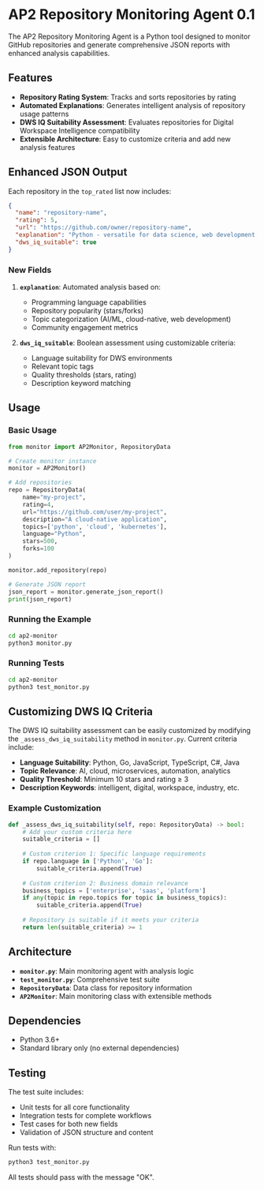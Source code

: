 # AP2 Repository Monitoring Agent 0.1

The AP2 Repository Monitoring Agent is a Python tool designed to monitor GitHub repositories and generate comprehensive JSON reports with enhanced analysis capabilities.

## Features

- **Repository Rating System**: Tracks and sorts repositories by rating
- **Automated Explanations**: Generates intelligent analysis of repository usage patterns
- **DWS IQ Suitability Assessment**: Evaluates repositories for Digital Workspace Intelligence compatibility
- **Extensible Architecture**: Easy to customize criteria and add new analysis features

## Enhanced JSON Output

Each repository in the `top_rated` list now includes:

```json
{
  "name": "repository-name",
  "rating": 5,
  "url": "https://github.com/owner/repository-name",
  "explanation": "Python - versatile for data science, web development, and automation. highly popular with strong community adoption",
  "dws_iq_suitable": true
}
```

### New Fields

1. **`explanation`**: Automated analysis based on:
   - Programming language capabilities
   - Repository popularity (stars/forks)
   - Topic categorization (AI/ML, cloud-native, web development)
   - Community engagement metrics

2. **`dws_iq_suitable`**: Boolean assessment using customizable criteria:
   - Language suitability for DWS environments
   - Relevant topic tags
   - Quality thresholds (stars, rating)
   - Description keyword matching

## Usage

### Basic Usage

```python
from monitor import AP2Monitor, RepositoryData

# Create monitor instance
monitor = AP2Monitor()

# Add repositories
repo = RepositoryData(
    name="my-project",
    rating=4,
    url="https://github.com/user/my-project",
    description="A cloud-native application",
    topics=['python', 'cloud', 'kubernetes'],
    language="Python",
    stars=500,
    forks=100
)

monitor.add_repository(repo)

# Generate JSON report
json_report = monitor.generate_json_report()
print(json_report)
```

### Running the Example

```bash
cd ap2-monitor
python3 monitor.py
```

### Running Tests

```bash
cd ap2-monitor
python3 test_monitor.py
```

## Customizing DWS IQ Criteria

The DWS IQ suitability assessment can be easily customized by modifying the `_assess_dws_iq_suitability` method in `monitor.py`. Current criteria include:

- **Language Suitability**: Python, Go, JavaScript, TypeScript, C#, Java
- **Topic Relevance**: AI, cloud, microservices, automation, analytics
- **Quality Threshold**: Minimum 10 stars and rating ≥ 3
- **Description Keywords**: intelligent, digital, workspace, industry, etc.

### Example Customization

```python
def _assess_dws_iq_suitability(self, repo: RepositoryData) -> bool:
    # Add your custom criteria here
    suitable_criteria = []
    
    # Custom criterion 1: Specific language requirements
    if repo.language in ['Python', 'Go']:
        suitable_criteria.append(True)
    
    # Custom criterion 2: Business domain relevance
    business_topics = ['enterprise', 'saas', 'platform']
    if any(topic in repo.topics for topic in business_topics):
        suitable_criteria.append(True)
    
    # Repository is suitable if it meets your criteria
    return len(suitable_criteria) >= 1
```

## Architecture

- **`monitor.py`**: Main monitoring agent with analysis logic
- **`test_monitor.py`**: Comprehensive test suite
- **`RepositoryData`**: Data class for repository information
- **`AP2Monitor`**: Main monitoring class with extensible methods

## Dependencies

- Python 3.6+
- Standard library only (no external dependencies)

## Testing

The test suite includes:
- Unit tests for all core functionality
- Integration tests for complete workflows
- Test cases for both new fields
- Validation of JSON structure and content

Run tests with:
```bash
python3 test_monitor.py
```

All tests should pass with the message "OK".
